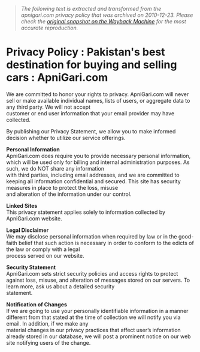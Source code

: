 > *The following text is extracted and transformed from the apnigari.com privacy policy that was archived on 2010-12-23. Please check the [original snapshot on the Wayback Machine](https://web.archive.org/web/20101223174049id_/http%3A//www.apnigari.com/privacy.php) for the most accurate reproduction.*

# Privacy Policy : Pakistan's best destination for buying and selling cars : ApniGari.com

We are committed to honor your rights to privacy. ApniGari.com will never sell or make available individual names, lists of users, or aggregate data to any third party. We will not accept   
customer or end user information that your email provider may have collected.

By publishing our Privacy Statement, we allow you to make informed decision whether to utilize our service offerings.

**Personal Information**  
ApniGari.com does require you to provide necessary personal information, which will be used only for billing and internal administration purposes. As such, we do NOT share any information   
with third parties, including email addresses, and we are committed to keeping all information confidential and secured. This site has security measures in place to protect the loss, misuse   
and alteration of the information under our control.

**Linked Sites**  
This privacy statement applies solely to information collected by ApniGari.com website.

**Legal Disclaimer**  
We may disclose personal information when required by law or in the good-faith belief that such action is necessary in order to conform to the edicts of the law or comply with a legal   
process served on our website.

 **Security Statement**  
ApniGari.com sets strict security policies and access rights to protect against loss, misuse, and alteration of messages stored on our servers. To learn more, ask us about a detailed security   
statement.

**Notification of Changes**  
If we are going to use your personally identifiable information in a manner different from that stated at the time of collection we will notify you via email. In addition, if we make any   
material changes in our privacy practices that affect user’s information already stored in our database, we will post a prominent notice on our web site notifying users of the change. 
